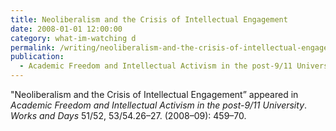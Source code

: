 ```yaml
---
title: Neoliberalism and the Crisis of Intellectual Engagement
date: 2008-01-01 12:00:00
category: what-im-watching d
permalink: /writing/neoliberalism-and-the-crisis-of-intellectual-engagement/
publication:
  - Academic Freedom and Intellectual Activism in the post-9/11 University
---
```

"Neoliberalism and the Crisis of Intellectual Engagement” appeared in <em>Academic Freedom and Intellectual Activism in the post-9/11 University</em>. <em>Works and Days</em> 51/52, 53/54.26–27. (2008–09): 459–70.
